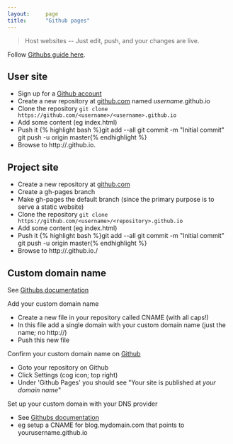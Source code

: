 ```yaml
---
layout:     page
title:      "Github pages"
---
```


>Host websites -- Just edit, push, and your changes are live.

Follow [Githubs guide here](https://pages.github.com/).

User site
----------

* Sign up for a [Github account](https://github.com/)
* Create a new repository at [github.com](https://github.com/new) named _username_.github.io
* Clone the repository `git clone https://github.com/<username>/<username>.github.io`
* Add some content (eg index.html)
* Push it 
{% highlight bash %}git add --all
git commit -m "Initial commit"
git push -u origin master{% endhighlight %}
* Browse to http://<username>.github.io.

Project site
------------

* Create a new repository at [github.com](https://github.com/new)
* Create a gh-pages branch
* Make gh-pages the default branch (since the primary purpose is to serve a static website)
* Clone the repository `git clone https://github.com/<username>/<repository>.github.io`
* Add some content (eg index.html)
* Push it 
{% highlight bash %}git add --all
git commit -m "Initial commit"
git push -u origin master{% endhighlight %}
* Browse to http://<username>.github.io./<repository>


Custom domain name
------------------

See [Githubs documentation](https://help.github.com/articles/setting-up-your-pages-site-repository/)

Add your custom domain name

* Create a new file in your repository called CNAME (with all caps!)
* In this file add a single domain with your custom domain name (just the name; no http://)
* Push this new file

Confirm your custom domain name on [Github](https://github.com/)

* Goto your repository on Github
* Click Settings (cog icon; top right)
* Under 'Github Pages' you should see "Your site is published at _your domain name_"

Set up your custom domain with your DNS provider

* See [Githubs documentation](https://help.github.com/articles/quick-start-setting-up-a-custom-domain/)
* eg setup a CNAME for blog.mydomain.com that points to yourusername.github.io


